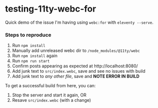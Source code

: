 # testing-11ty-webc-for

Quick demo of the issue I'm having using `webc:for` with `eleventy --serve`.

### Steps to reproduce

1. Run `npm install`
2. Manually add unreleased webc dir to `/node_modules/@11ty/webc`
3. Run `npm install` again
4. Run `npm run start`
5. Confirm posts appearing as expected at http://localhost:8080/
6. Add junk text to `src/index.webc`, save and see no issues with build
7. Add junk text to _any other file_, save and **NOTE ERROR IN BUILD**

To get a successful build from here, you can:

1. Stop the server and start it again, OR
2. Resave `src/index.webc` (with a change)
